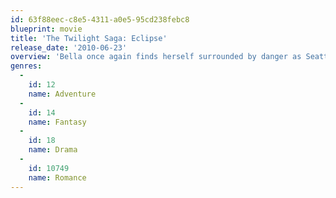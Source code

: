 ```yaml
---
id: 63f88eec-c8e5-4311-a0e5-95cd238febc8
blueprint: movie
title: 'The Twilight Saga: Eclipse'
release_date: '2010-06-23'
overview: 'Bella once again finds herself surrounded by danger as Seattle is ravaged by a string of mysterious killings and a malicious vampire continues her quest for revenge. In the midst of it all, she is forced to choose between her love for Edward and her friendship with Jacob, knowing that her decision has the potential to ignite the ageless struggle between vampire and werewolf. With her graduation quickly approaching, Bella is confronted with the most important decision of her life.'
genres:
  -
    id: 12
    name: Adventure
  -
    id: 14
    name: Fantasy
  -
    id: 18
    name: Drama
  -
    id: 10749
    name: Romance
---
```

